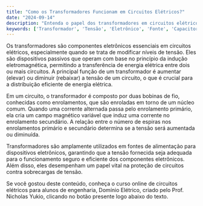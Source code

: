 ```yaml
---
title: "Como os Transformadores Funcionam em Circuitos Elétricos?"
date: "2024-09-14"
description: "Entenda o papel dos transformadores em circuitos elétricos e como eles influenciam a tensão e corrente."
keywords: ['Transformador', 'Tensão', 'Eletrônico', 'Fonte', 'Capacitor', 'Componente', 'Passivo']
---
```


Os transformadores são componentes eletrônicos essenciais em circuitos elétricos, especialmente quando se trata de modificar níveis de tensão. Eles são dispositivos passivos que operam com base no princípio da indução eletromagnética, permitindo a transferência de energia elétrica entre dois ou mais circuitos. A principal função de um transformador é aumentar (elevar) ou diminuir (rebaixar) a tensão de um circuito, o que é crucial para a distribuição eficiente de energia elétrica.

Em um circuito, o transformador é composto por duas bobinas de fio, conhecidas como enrolamentos, que são enroladas em torno de um núcleo comum. Quando uma corrente alternada passa pelo enrolamento primário, ela cria um campo magnético variável que induz uma corrente no enrolamento secundário. A relação entre o número de espiras nos enrolamentos primário e secundário determina se a tensão será aumentada ou diminuída.

Transformadores são amplamente utilizados em fontes de alimentação para dispositivos eletrônicos, garantindo que a tensão fornecida seja adequada para o funcionamento seguro e eficiente dos componentes eletrônicos. Além disso, eles desempenham um papel vital na proteção de circuitos contra sobrecargas de tensão.

Se você gostou deste conteúdo, conheça o curso online de circuitos elétricos para alunos de engenharia, Domínio Elétrico, criado pelo Prof. Nicholas Yukio, clicando no botão presente logo abaixo do texto.